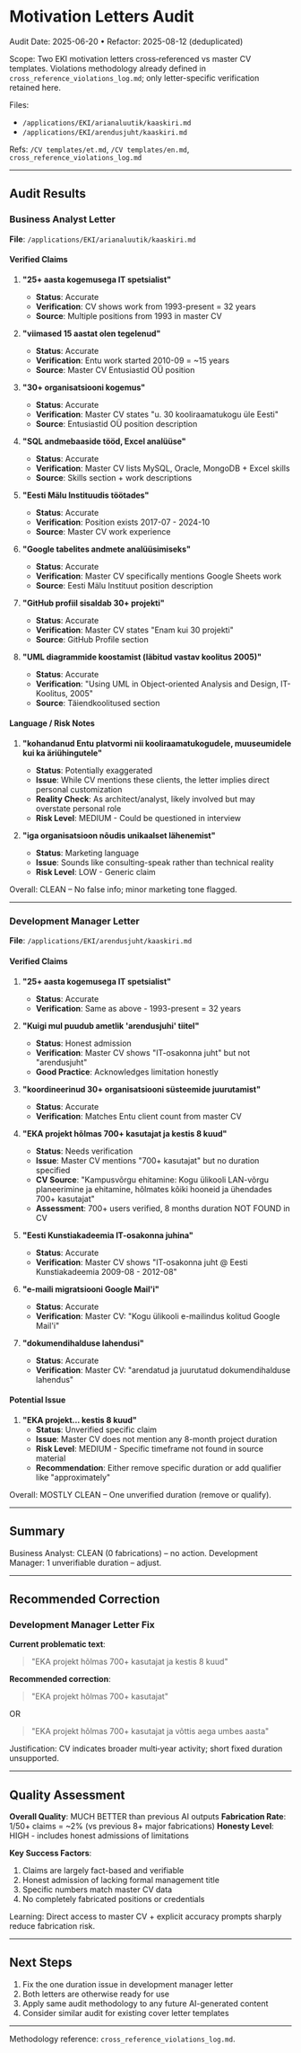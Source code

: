 # Motivation Letters Audit

Audit Date: 2025-06-20  •  Refactor: 2025-08-12 (deduplicated)

Scope: Two EKI motivation letters cross‑referenced vs master CV templates. Violations methodology already defined in `cross_reference_violations_log.md`; only letter-specific verification retained here.

Files:

- `/applications/EKI/arianaluutik/kaaskiri.md`
- `/applications/EKI/arendusjuht/kaaskiri.md`

Refs: `/CV templates/et.md`, `/CV templates/en.md`, `cross_reference_violations_log.md`

---

## Audit Results

### Business Analyst Letter

**File**: `/applications/EKI/arianaluutik/kaaskiri.md`

#### Verified Claims

1. **"25+ aasta kogemusega IT spetsialist"**
   - **Status**: Accurate
   - **Verification**: CV shows work from 1993-present = 32 years
   - **Source**: Multiple positions from 1993 in master CV

2. **"viimased 15 aastat olen tegelenud"**
   - **Status**: Accurate  
   - **Verification**: Entu work started 2010-09 = ~15 years
   - **Source**: Master CV Entusiastid OÜ position

3. **"30+ organisatsiooni kogemus"**
   - **Status**: Accurate
   - **Verification**: Master CV states "u. 30 kooliraamatukogu üle Eesti"
   - **Source**: Entusiastid OÜ position description

4. **"SQL andmebaaside tööd, Excel analüüse"**
   - **Status**: Accurate
   - **Verification**: Master CV lists MySQL, Oracle, MongoDB + Excel skills
   - **Source**: Skills section + work descriptions

5. **"Eesti Mälu Instituudis töötades"**
   - **Status**: Accurate
   - **Verification**: Position exists 2017-07 - 2024-10
   - **Source**: Master CV work experience

6. **"Google tabelites andmete analüüsimiseks"**
   - **Status**: Accurate
   - **Verification**: Master CV specifically mentions Google Sheets work
   - **Source**: Eesti Mälu Instituut position description

7. **"GitHub profiil sisaldab 30+ projekti"**
   - **Status**: Accurate
   - **Verification**: Master CV states "Enam kui 30 projekti"
   - **Source**: GitHub Profile section

8. **"UML diagrammide koostamist (läbitud vastav koolitus 2005)"**
   - **Status**: Accurate
   - **Verification**: "Using UML in Object-oriented Analysis and Design, IT-Koolitus, 2005"
   - **Source**: Täiendkoolitused section

#### Language / Risk Notes

1. **"kohandanud Entu platvormi nii kooliraamatukogudele, muuseumidele kui ka äriühingutele"**
   - **Status**: Potentially exaggerated
   - **Issue**: While CV mentions these clients, the letter implies direct personal customization
   - **Reality Check**: As architect/analyst, likely involved but may overstate personal role
   - **Risk Level**: MEDIUM - Could be questioned in interview

2. **"iga organisatsioon nõudis unikaalset lähenemist"**
   - **Status**: Marketing language  
   - **Issue**: Sounds like consulting-speak rather than technical reality
   - **Risk Level**: LOW - Generic claim

Overall: CLEAN – No false info; minor marketing tone flagged.

---

### Development Manager Letter

**File**: `/applications/EKI/arendusjuht/kaaskiri.md`

#### Verified Claims

1. **"25+ aasta kogemusega IT spetsialist"**
   - **Status**: Accurate
   - **Verification**: Same as above - 1993-present = 32 years

2. **"Kuigi mul puudub ametlik 'arendusjuhi' tiitel"**
   - **Status**: Honest admission
   - **Verification**: Master CV shows "IT-osakonna juht" but not "arendusjuht"
   - **Good Practice**: Acknowledges limitation honestly

3. **"koordineerinud 30+ organisatsiooni süsteemide juurutamist"**
   - **Status**: Accurate
   - **Verification**: Matches Entu client count from master CV

4. **"EKA projekt hõlmas 700+ kasutajat ja kestis 8 kuud"**
   - **Status**: Needs verification
   - **Issue**: Master CV mentions "700+ kasutajat" but no duration specified
   - **CV Source**: "Kampusvõrgu ehitamine: Kogu ülikooli LAN-võrgu planeerimine ja ehitamine, hõlmates kõiki hooneid ja ühendades 700+ kasutajat"
   - **Assessment**: 700+ users verified, 8 months duration NOT FOUND in CV

5. **"Eesti Kunstiakadeemia IT-osakonna juhina"**
   - **Status**: Accurate
   - **Verification**: Master CV shows "IT-osakonna juht @ Eesti Kunstiakadeemia 2009-08 - 2012-08"

6. **"e-maili migratsiooni Google Mail'i"**
   - **Status**: Accurate
   - **Verification**: Master CV: "Kogu ülikooli e-mailindus kolitud Google Mail'i"

7. **"dokumendihalduse lahendusi"**
   - **Status**: Accurate
   - **Verification**: Master CV: "arendatud ja juurutatud dokumendihalduse lahendus"

#### Potential Issue

1. **"EKA projekt... kestis 8 kuud"**
   - **Status**: Unverified specific claim
   - **Issue**: Master CV does not mention any 8-month project duration
   - **Risk Level**: MEDIUM - Specific timeframe not found in source material
   - **Recommendation**: Either remove specific duration or add qualifier like "approximately"

Overall: MOSTLY CLEAN – One unverified duration (remove or qualify).

---

## Summary

Business Analyst: CLEAN (0 fabrications) – no action.
Development Manager: 1 unverifiable duration – adjust.

---

## Recommended Correction

### Development Manager Letter Fix

**Current problematic text**:
> "EKA projekt hõlmas 700+ kasutajat ja kestis 8 kuud"

**Recommended correction**:
> "EKA projekt hõlmas 700+ kasutajat"

OR

> "EKA projekt hõlmas 700+ kasutajat ja võttis aega umbes aasta"

Justification: CV indicates broader multi‑year activity; short fixed duration unsupported.

---

## Quality Assessment

**Overall Quality**: MUCH BETTER than previous AI outputs
**Fabrication Rate**: 1/50+ claims = ~2% (vs previous 8+ major fabrications)
**Honesty Level**: HIGH - includes honest admissions of limitations

**Key Success Factors**:

1. Claims are largely fact-based and verifiable
2. Honest admission of lacking formal management title
3. Specific numbers match master CV data
4. No completely fabricated positions or credentials

Learning: Direct access to master CV + explicit accuracy prompts sharply reduce fabrication risk.

---

## Next Steps

1. Fix the one duration issue in development manager letter
2. Both letters are otherwise ready for use
3. Apply same audit methodology to any future AI-generated content
4. Consider similar audit for existing cover letter templates

---

Methodology reference: `cross_reference_violations_log.md`.
